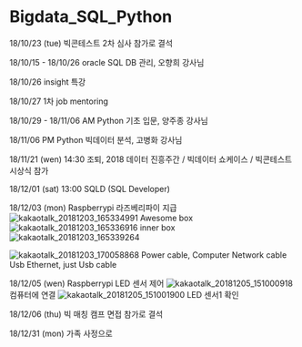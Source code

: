 # Bigdata_SQL_Python

18/10/23 (tue) 빅콘테스트  2차 심사 참가로 결석

18/10/15 - 18/10/26 oracle SQL DB 관리, 오향희 강사님

18/10/26 insight 특강

18/10/27 1차 job mentoring

18/10/29 - 18/11/06 AM Python 기초 입문, 양주종 강사님

18/11/06 PM Python 빅데이터 분석, 고병화 강사님

18/11/21 (wen) 14:30 조퇴, 2018 데이터 진흥주간 / 빅데이터 쇼케이스 / 빅콘테스트 시상식 참가

18/12/01 (sat) 13:00 SQLD (SQL Developer) 

18/12/03 (mon) Raspberrypi 라즈베리파이 지급
![kakaotalk_20181203_165334991](https://user-images.githubusercontent.com/37128105/49360769-7db61f80-f71d-11e8-8de8-d2299778ebd2.jpg)
Awesome box
![kakaotalk_20181203_165336916](https://user-images.githubusercontent.com/37128105/49360756-7262f400-f71d-11e8-84cb-cf21890ae909.jpg)
inner box
![kakaotalk_20181203_165339264](https://user-images.githubusercontent.com/37128105/49360760-742cb780-f71d-11e8-866b-cafe07d04f8d.jpg)

![kakaotalk_20181203_170058868](https://user-images.githubusercontent.com/37128105/49360945-fe751b80-f71d-11e8-9624-b278e92365e8.jpg)
Power cable, Computer Network cable Usb Ethernet, just Usb cable

18/12/05 (wen) Raspberrypi LED 센서 제어
![kakaotalk_20181205_151000918](https://user-images.githubusercontent.com/37128105/49493555-ed541800-f89f-11e8-87d6-f762f80fa4e9.jpg)
컴퓨터에 연결
![kakaotalk_20181205_151001900](https://user-images.githubusercontent.com/37128105/49493560-efb67200-f89f-11e8-8656-9638ccc6c0f2.jpg)
LED 센서1 확인

18/12/06 (thu) 빅 매칭 캠프 면접 참가로 결석

18/12/31 (mon) 가족 사정으로 
